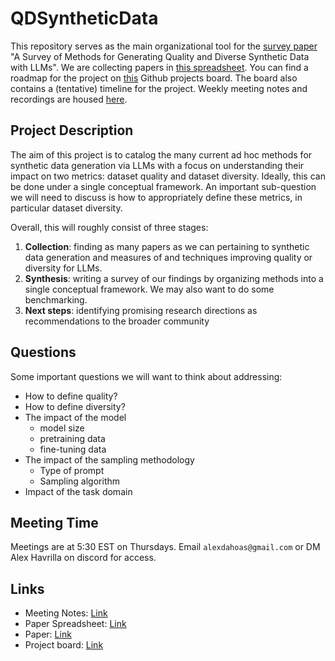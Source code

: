 # QDSyntheticData

This repository serves as the main organizational tool for the [survey paper](https://www.overleaf.com/read/tvvwqwxmqdvf#e3f33) "A Survey of Methods for Generating Quality and Diverse Synthetic Data with LLMs". We are collecting papers in [this spreadsheet](https://docs.google.com/spreadsheets/d/1rJuiM-553zsryF5HHWEL0Z7ucPaXSA_x6U9tQo-yaPE/edit?usp=sharing). You can find a roadmap for the project on [this](https://github.com/users/Dahoas/projects/7/views/1) Github projects board. The board also contains a (tentative) timeline for the project. Weekly meeting notes and recordings are housed [here](https://drive.google.com/drive/folders/1Q0Np8xaJgcvqMSt_5PDl-M6MyrfWjtjN?usp=sharing).

## Project Description

The aim of this project is to catalog the many current ad hoc methods for synthetic data generation via LLMs with a focus on understanding their impact on two metrics: dataset quality and dataset diversity. Ideally, this can be done under a single conceptual framework. An important sub-question we will need to discuss is how to appropriately define these metrics, in particular dataset diversity. 

Overall, this will roughly consist of three stages:
1. **Collection**: finding as many papers as we can pertaining to synthetic data generation and measures of and techniques improving quality or diversity for LLMs.
2. **Synthesis**: writing a survey of our findings by organizing methods into a single conceptual framework. We may also want to do some benchmarking.
3. **Next steps**: identifying promising research directions as recommendations to the broader community

## Questions

Some important questions we will want to think about addressing:

- How to define quality?
- How to define diversity?
- The impact of the model
  - model size
  - pretraining data
  - fine-tuning data
- The impact of the sampling methodology
  - Type of prompt
  - Sampling algorithm
- Impact of the task domain

## Meeting Time

Meetings are at 5:30 EST on Thursdays. Email `alexdahoas@gmail.com` or DM Alex Havrilla on discord for access.

## Links

- Meeting Notes: [Link](https://drive.google.com/drive/folders/1Q0Np8xaJgcvqMSt_5PDl-M6MyrfWjtjN?usp=sharing)
- Paper Spreadsheet: [Link](https://docs.google.com/spreadsheets/d/1rJuiM-553zsryF5HHWEL0Z7ucPaXSA_x6U9tQo-yaPE/edit?usp=sharing)
- Paper: [Link](https://www.overleaf.com/read/tvvwqwxmqdvf#e3f33b)
- Project board: [Link](https://github.com/users/Dahoas/projects/7/views/1)
